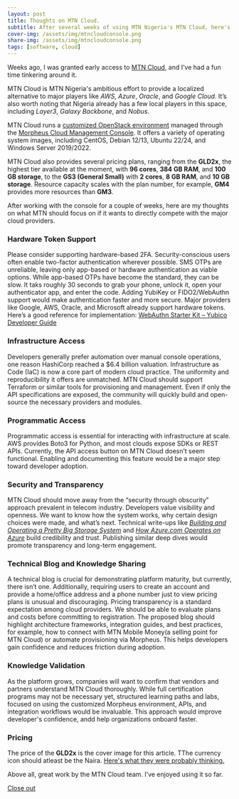 ```yaml
---
layout: post
title: Thoughts on MTN Cloud.
subtitle: After several weeks of using MTN Nigeria's MTN Cloud, here's what I think. 
cover-img: /assets/img/mtncloudconsole.png
share-img: /assets/img/mtncloudconsole.png
tags: [software, cloud]
---
```


Weeks ago, I was granted early access to [MTN Cloud](https://cloud.mtn.ng/), and I’ve had a fun time tinkering around it. 

MTN Cloud is MTN Nigeria's ambitious effort to provide a localized alternative to major players like _AWS_, _Azure_, _Oracle_, and _Google Cloud_. It’s also worth noting that Nigeria already has a few local players in this space, including _Layer3_, _Galaxy Backbone_, and _Nobus_.

MTN Cloud runs a [customized OpenStack environment](https://www.openstack.org) managed through the [Morpheus Cloud Management Console](https://morpheusdata.com). It offers a variety of operating system images, including CentOS, Debian 12/13, Ubuntu 22/24, and Windows Server 2019/2022.

MTN Cloud also provides several pricing plans, ranging from the **GLD2x**, the highest tier available at the moment, with **96 cores**, **384 GB RAM**, and **100 GB storage**, to the **GS3 (General Small)** with **2 cores**, **8 GB RAM**, and **10 GB storage**. Resource capacity scales with the plan number, for example, **GM4** provides more resources than **GM3**.

After working with the console for a couple of weeks, here are my thoughts on what MTN should focus on if it wants to directly compete with the major cloud providers.
### Hardware Token Support

Please consider supporting hardware-based 2FA. Security-conscious users often enable two-factor authentication wherever possible. SMS OTPs are unreliable, leaving only app-based or hardware authentication as viable options.
While app-based OTPs have become the standard, they can be slow. It taks roughly 30 seconds to grab your phone, unlock it, open your authenticator app, and enter the code. Adding YubiKey or FIDO2/WebAuthn support would make authentication faster and more secure.
Major providers like Google, AWS, Oracle, and Microsoft already support hardware tokens. Here’s a good reference for implementation:
[WebAuthn Starter Kit – Yubico Developer Guide](https://developers.yubico.com/Developer_Program/WebAuthn_Starter_Kit/Front-End_System_Design.html)

### Infrastructure Access

Developers generally prefer automation over manual console operations, one reason HashiCorp reached a $6.4 billion valuation. Infrastructure as Code (IaC) is now a core part of modern cloud practice. The uniformity and reproducibility it offers are unmatched.
MTN Cloud should support Terraform or similar tools for provisioning and management. Even if only the API specifications are exposed, the community will quickly build and open-source the necessary providers and modules.

### Programmatic Access

Programmatic access is essential for interacting with infrastructure at scale. AWS provides Boto3 for Python, and most clouds expose SDKs or REST APIs. Currently, the API access button on MTN Cloud doesn’t seem functional. Enabling and documenting this feature would be a major step toward developer adoption.

### Security and Transparency

MTN Cloud should move away from the “security through obscurity” approach prevalent in telecom industry. Developers value visibility and openness. We want to know how the system works, why certain design choices were made, and what’s next.
Technical write-ups like [*Building and Operating a Pretty Big Storage System*](https://www.allthingsdistributed.com/2023/07/building-and-operating-a-pretty-big-storage-system.html) and [*How Azure.com Operates on Azure*](https://azure.microsoft.com/en-us/blog/how-azurecom-operates-on-azure-part-2-technology-and-architecture/) build credibility and trust. Publishing similar deep dives would promote transparency and long-term engagement.

### Technical Blog and Knowledge Sharing

A technical blog is crucial for demonstrating platform maturity, but currently, there isn’t one. Additionally, requiring users to create an account and provide a home/office address and a phone number just to view pricing plans is unusual and discouraging. 
Pricing transparency is a standard expectation among cloud providers. 
We should be able to evaluate plans and costs before committing to registration.
The proposed blog should highlight architecture frameworks, integration guides, and best practices, for example, how to connect with MTN Mobile Money(a selling point for MTN Cloud) or automate provisioning via Morpheus. This helps developers gain confidence and reduces friction during adoption.

### Knowledge Validation

As the platform grows, companies will want to confirm that vendors and partners understand MTN Cloud thoroughly. While full certification programs may not be necessary yet, structured learning paths and labs, focused on using the customized Morpheus environment, APIs, and integration workflows would be invaluable.
This approach would improve developer's confidence, andd help organizations onboard faster.

### Pricing
The price of the **GLD2x** is the cover image for this article. TThe currency icon should atleast be the Naira. [Here's what they were probably thinking.](https://youtu.be/IpwSXWq1wwU)

Above all, great work by the MTN Cloud team. I’ve enjoyed using it so far.

[Close out](https://youtu.be/IpwSXWq1wwU)
